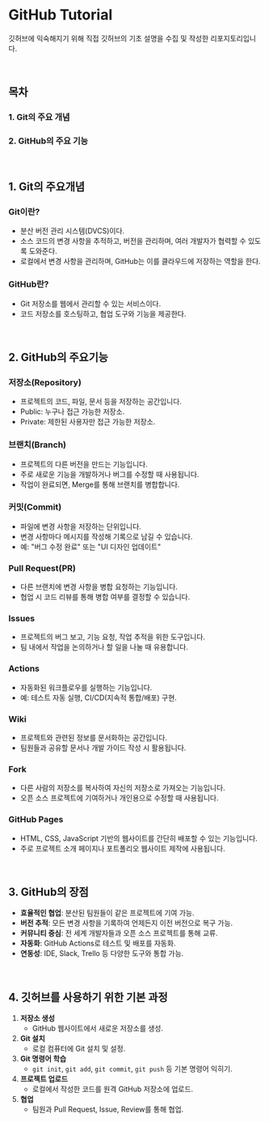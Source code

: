 # GitHub Tutorial
깃허브에 익숙해지기 위해 직접 깃허브의 기초 설명을 수집 및 작성한 리포지토리입니다.

<br>

## 목차
### 1. Git의 주요 개념
### 2. GitHub의 주요 기능

<br>

## 1. Git의 주요개념
### Git이란?
- 분산 버전 관리 시스템(DVCS)이다.
- 소스 코드의 변경 사항을 추적하고, 버전을 관리하며, 여러 개발자가 협력할 수 있도록 도와준다.
- 로컬에서 변경 사항을 관리하며, GitHub는 이를 클라우드에 저장하는 역할을 한다.
### GitHub란?
- Git 저장소를 웹에서 관리할 수 있는 서비스이다.
- 코드 저장소를 호스팅하고, 협업 도구와 기능을 제공한다.

<br>

## 2. GitHub의 주요기능
### 저장소(Repository)
- 프로젝트의 코드, 파일, 문서 등을 저장하는 공간입니다.
- Public: 누구나 접근 가능한 저장소.
- Private: 제한된 사용자만 접근 가능한 저장소.
### 브랜치(Branch)
- 프로젝트의 다른 버전을 만드는 기능입니다.
- 주로 새로운 기능을 개발하거나 버그를 수정할 때 사용됩니다.
- 작업이 완료되면, Merge를 통해 브랜치를 병합합니다.
### 커밋(Commit)
- 파일에 변경 사항을 저장하는 단위입니다.
- 변경 사항마다 메시지를 작성해 기록으로 남길 수 있습니다.
- 예: "버그 수정 완료" 또는 "UI 디자인 업데이트"
### Pull Request(PR)
- 다른 브랜치에 변경 사항을 병합 요청하는 기능입니다.
- 협업 시 코드 리뷰를 통해 병합 여부를 결정할 수 있습니다.
### Issues
- 프로젝트의 버그 보고, 기능 요청, 작업 추적을 위한 도구입니다.
- 팀 내에서 작업을 논의하거나 할 일을 나눌 때 유용합니다.
### Actions
- 자동화된 워크플로우를 실행하는 기능입니다.
- 예: 테스트 자동 실행, CI/CD(지속적 통합/배포) 구현.
### Wiki
- 프로젝트와 관련된 정보를 문서화하는 공간입니다.
- 팀원들과 공유할 문서나 개발 가이드 작성 시 활용됩니다.
### Fork
- 다른 사람의 저장소를 복사하여 자신의 저장소로 가져오는 기능입니다.
- 오픈 소스 프로젝트에 기여하거나 개인용으로 수정할 때 사용됩니다.
### GitHub Pages
- HTML, CSS, JavaScript 기반의 웹사이트를 간단히 배포할 수 있는 기능입니다.
- 주로 프로젝트 소개 페이지나 포트폴리오 웹사이트 제작에 사용됩니다.

<br> 

## 3. GitHub의 장점
- **효율적인 협업**: 분산된 팀원들이 같은 프로젝트에 기여 가능.
- **버전 추적**: 모든 변경 사항을 기록하여 언제든지 이전 버전으로 복구 가능.
- **커뮤니티 중심**: 전 세계 개발자들과 오픈 소스 프로젝트를 통해 교류.
- **자동화**: GitHub Actions로 테스트 및 배포를 자동화.
- **연동성**: IDE, Slack, Trello 등 다양한 도구와 통합 가능.

<br>

## 4. 깃허브를 사용하기 위한 기본 과정
1. **저장소 생성**  
   - GitHub 웹사이트에서 새로운 저장소를 생성.
2. **Git 설치**  
   - 로컬 컴퓨터에 Git 설치 및 설정.
3. **Git 명령어 학습**  
   - `git init`, `git add`, `git commit`, `git push` 등 기본 명령어 익히기.
4. **프로젝트 업로드**  
   - 로컬에서 작성한 코드를 원격 GitHub 저장소에 업로드.
5. **협업**  
   - 팀원과 Pull Request, Issue, Review를 통해 협업.
